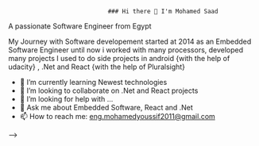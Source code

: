                                 ### Hi there 👋 I'm Mohamed Saad

A passionate Software Engineer from Egypt

My Journey with Software developement started at 2014 as an Embedded Software Engineer
until now i worked with many processors, developed many projects 
I used to do side projects in android {with the help of udacity} , .Net and React {with the help of Pluralsight}


- 🌱 I’m currently learning Newest technologies
- 👯 I’m looking to collaborate on .Net and React projects 
- 🤔 I’m looking for help with ...
- 💬 Ask me about Embedded Software, React and .Net
- 📫 How to reach me: eng.mohamedyoussif2011@gmail.com

-->
